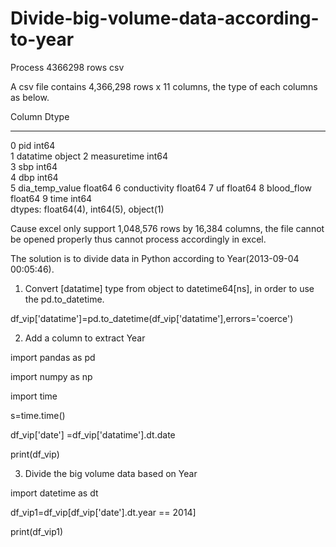 # Divide-big-volume-data-according-to-year
Process 4366298 rows csv

A csv file contains 4,366,298 rows x 11 columns, the type of each columns as below.

Column          Dtype  

---  ------          -----  

 0   pid             int64  
 1   datatime        object 
 2   measuretime     int64  
 3   sbp             int64  
 4   dbp             int64  
 5   dia_temp_value  float64
 6   conductivity    float64
 7   uf              float64
 8   blood_flow      float64
 9   time            int64  
dtypes: float64(4), int64(5), object(1)

Cause excel only support 1,048,576 rows by 16,384 columns, the file cannot be opened properly thus cannot process accordingly in excel. 

The solution is to divide data in Python according to Year(2013-09-04 00:05:46). 

1. Convert [datatime] type from object to datetime64[ns], in order to use the pd.to_datetime.

df_vip['datatime']=pd.to_datetime(df_vip['datatime'],errors='coerce')

2. Add a column to extract Year

import pandas as pd

import numpy as np

import time

s=time.time()

df_vip['date'] =df_vip['datatime'].dt.date

print(df_vip)

3. Divide the big volume data based on Year

import datetime as dt

df_vip1=df_vip[df_vip['date'].dt.year == 2014]

print(df_vip1)


